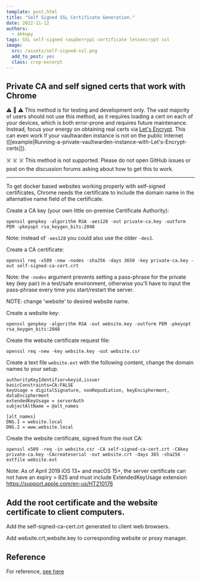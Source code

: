 ```yaml
---
template: post.html
title: "Self Signed SSL Certificate Generation."
date: 2022-11-12
authors:
  - akkupy
tags: SSL self-signed raspberrypi certificate letsencrypt ssl
image:
  src: /assets/self-signed-ssl.png
  add_to_post: yes
  class: crop-excerpt
---
```



## Private CA and self signed certs that work with Chrome

:warning: :poop: :warning: This method is for testing and development only. The vast majority of users should not use this method, as it requires loading a cert on each of your devices, which is both error-prone and requires future maintenance. Instead, focus your energy on obtaining real certs via [Let's Encrypt](https://letsencrypt.org/getting-started/). This can even work if your vaultwarden instance is not on the public Internet ([[example|Running-a-private-vaultwarden-instance-with-Let's-Encrypt-certs]]).

:skull_and_crossbones: :skull_and_crossbones: :skull_and_crossbones: This method is not supported. Please do not open GitHub issues or post on the discussion forums asking about how to get this to work.

---

To get docker based websites working properly with self-signed certificates, Chrome needs the certificate to include the domain name in the alternative name field of the certificate.

Create a CA key (your own little on-premise Certificate Authority):
```
openssl genpkey -algorithm RSA -aes128 -out private-ca.key -outform PEM -pkeyopt rsa_keygen_bits:2048
```

Note: instead of `-aes128` you could also use the older `-des3`.

Create a CA certificate:
```
openssl req -x509 -new -nodes -sha256 -days 3650 -key private-ca.key -out self-signed-ca-cert.crt
```

Note: the `-nodes` argument prevents setting a pass-phrase for the private key (key pair) in a test/safe environment, otherwise you'll have to input the pass-phrase every time you start/restart the server.

NOTE: change 'website' to desired website name.

Create a website key:
```
openssl genpkey -algorithm RSA -out website.key -outform PEM -pkeyopt rsa_keygen_bits:2048
```

Create the website certificate request file:
```
openssl req -new -key website.key -out website.csr
```

Create a text file `website.ext` with the following content, change the domain names to your setup.
```
authorityKeyIdentifier=keyid,issuer
basicConstraints=CA:FALSE
keyUsage = digitalSignature, nonRepudiation, keyEncipherment, dataEncipherment
extendedKeyUsage = serverAuth
subjectAltName = @alt_names

[alt_names]
DNS.1 = website.local
DNS.2 = www.website.local
```


Create the website certificate, signed from the root CA:

```
openssl x509 -req -in website.csr -CA self-signed-ca-cert.crt -CAkey private-ca.key -CAcreateserial -out website.crt -days 365 -sha256 -extfile website.ext
```
Note: As of April 2019 iOS 13+ and macOS 15+, the server certificate can not have an expiry > 825 and must include ExtendedKeyUsage extension https://support.apple.com/en-us/HT210176 
 
## Add the root certificate and the website certificate to client computers.

Add the self-signed-ca-cert.crt generated to client web browsers.

Add website.crt,website.key to corresponding website or proxy manager.

## Reference

For reference, [see here](https://deliciousbrains.com/ssl-certificate-authority-for-local-https-development/)

